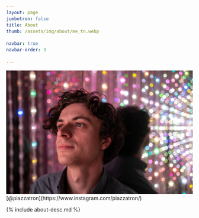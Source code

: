 ```yaml
---
layout: page
jumbotron: false
title: About
thumb: /assets/img/about/me_tn.webp

navbar: true
navbar-order: 3

---
```


<div markdown="1" id="about-container">
  <div markdown="1" id="about-left">
  <img src="/assets/img/about/me_tn.webp">
  <div markdown="1" class="caption">
  [@piazzatron](https://www.instagram.com/piazzatron/)
  </div>
  </div>

<div markdown="1" id="about-right">

  {% include about-desc.md %}

</div>